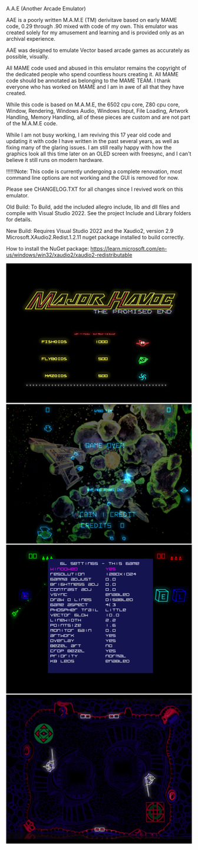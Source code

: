 A.A.E (Another Arcade Emulator)

AAE is a poorly written M.A.M.E (TM) derivitave based on early MAME code, 0.29 through .90 mixed with code of my own. This emulator was created solely for my amusement and learning and is provided only as an archival experience. 

AAE was designed to emulate Vector based arcade games as accurately as possible, visually. 

All MAME code used and abused in this emulator remains the copyright of the dedicated people who spend countless hours creating it. All MAME code should be annotated as belonging to the MAME TEAM. I thank everyone who has worked on MAME and I am in awe of all that they have created. 

While this code is based on M.A.M.E, the 6502 cpu core, Z80 cpu core, Window, Rendering, Windows Audio, Windows Input, File Loading, Artwork Handling, Memory Handling, all of these pieces are custom and are not part of the M.A.M.E code. 

While I am not busy working, I am reviving this 17 year old code and updating it with code I have written in the past several years, as well as fixing many of the glaring issues. I am still really happy with how the graphics look all this time later on an OLED screen with freesync, and I can't believe it still runs on modern hardware. 

!!!!!!Note: This code is currently undergoing a complete renovation, most command line options are not working and the GUI is removed for now. 

Please see CHANGELOG.TXT for all changes since I revived work on this emulator. 

Old Build:
To Build, add the included allegro include, lib and dll files and compile with Visual Studio 2022. See the project Include and Library folders for details.

New Build:
Requires Visual Studio 2022 and the Xaudio2, version 2.9 Microsoft.XAudio2.Redist.1.2.11 nuget package installed to build correctly. 

How to install the NuGet package:
https://learn.microsoft.com/en-us/windows/win32/xaudio2/xaudio2-redistributable

![Alt text](https://github.com/tcottrill/AAE/blob/main/images/mhavocpe.png)
![Alt text](https://github.com/tcottrill/AAE/blob/main/images/astdelux.png)
![Alt text](https://github.com/tcottrill/AAE/blob/main/images/graphics_menu.png)
![Alt text](https://github.com/tcottrill/AAE/blob/main/images/warrior.png)
